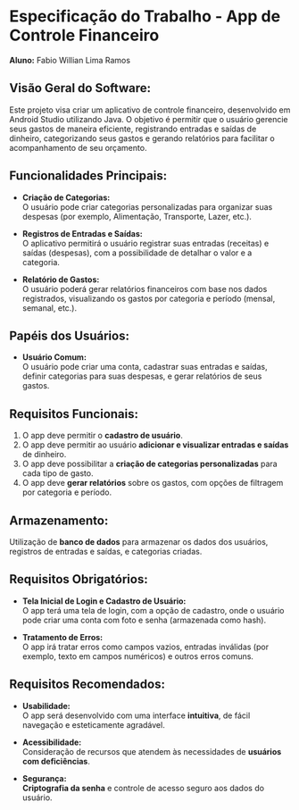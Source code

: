 # Especificação do Trabalho - App de Controle Financeiro

**Aluno:** Fabio Willian Lima Ramos

## Visão Geral do Software:
Este projeto visa criar um aplicativo de controle financeiro, desenvolvido em Android Studio utilizando Java. O objetivo é permitir que o usuário gerencie seus gastos de maneira eficiente, registrando entradas e saídas de dinheiro, categorizando seus gastos e gerando relatórios para facilitar o acompanhamento de seu orçamento.

## Funcionalidades Principais:

- **Criação de Categorias:**  
  O usuário pode criar categorias personalizadas para organizar suas despesas (por exemplo, Alimentação, Transporte, Lazer, etc.).

- **Registros de Entradas e Saídas:**  
  O aplicativo permitirá o usuário registrar suas entradas (receitas) e saídas (despesas), com a possibilidade de detalhar o valor e a categoria.

- **Relatório de Gastos:**  
  O usuário poderá gerar relatórios financeiros com base nos dados registrados, visualizando os gastos por categoria e período (mensal, semanal, etc.).

## Papéis dos Usuários:

- **Usuário Comum:**  
  O usuário pode criar uma conta, cadastrar suas entradas e saídas, definir categorias para suas despesas, e gerar relatórios de seus gastos.

## Requisitos Funcionais:

1. O app deve permitir o **cadastro de usuário**.
2. O app deve permitir ao usuário **adicionar e visualizar entradas e saídas** de dinheiro.
3. O app deve possibilitar a **criação de categorias personalizadas** para cada tipo de gasto.
4. O app deve **gerar relatórios** sobre os gastos, com opções de filtragem por categoria e período.

## Armazenamento:
Utilização de **banco de dados** para armazenar os dados dos usuários, registros de entradas e saídas, e categorias criadas.

## Requisitos Obrigatórios:

- **Tela Inicial de Login e Cadastro de Usuário:**  
  O app terá uma tela de login, com a opção de cadastro, onde o usuário pode criar uma conta com foto e senha (armazenada como hash).

- **Tratamento de Erros:**  
  O app irá tratar erros como campos vazios, entradas inválidas (por exemplo, texto em campos numéricos) e outros erros comuns.

## Requisitos Recomendados:

- **Usabilidade:**  
  O app será desenvolvido com uma interface **intuitiva**, de fácil navegação e esteticamente agradável.

- **Acessibilidade:**  
  Consideração de recursos que atendem às necessidades de **usuários com deficiências**.

- **Segurança:**  
  **Criptografia da senha** e controle de acesso seguro aos dados do usuário.
